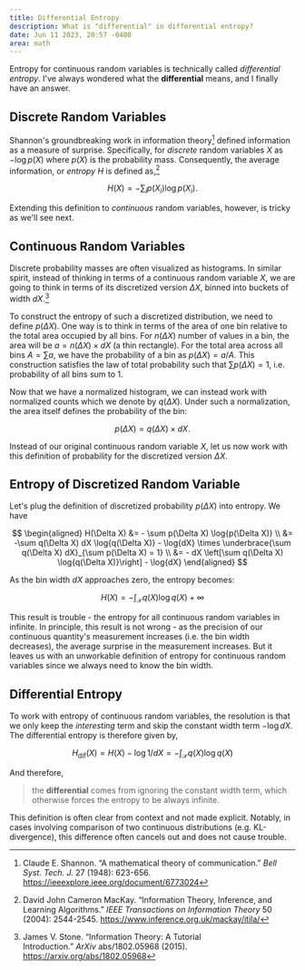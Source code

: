 ```yaml
---
title: Differential Entropy
description: What is "differential" in differential entropy?
date: Jun 11 2023, 20:57 -0400
area: math
---
```


Entropy for continuous random variables is technically called _differential entropy_. I've always wondered what the **differential** means, and I finally have an answer.

## Discrete Random Variables

Shannon's groundbreaking work in information theory[^shannon] defined information as a measure of surprise. Specifically, for _discrete_ random variables $X$ as $-\log{p(X)}$ where $p(X)$ is the probability mass. Consequently, the average information, or _entropy_ $H$ is defined as,[^mackay]

$$
H(X) = -\sum_{i} p(X_i)\log{p(X_i)}.
$$

Extending this definition to _continuous_ random variables, however, is tricky as we'll see next.

[^shannon]: Claude E. Shannon. “A mathematical theory of communication.” *Bell Syst. Tech. J.* 27 (1948): 623-656. https://ieeexplore.ieee.org/document/6773024

[^stone]: James V. Stone. “Information Theory: A Tutorial Introduction.” *ArXiv* abs/1802.05968 (2015). https://arxiv.org/abs/1802.05968

[^mackay]: David John Cameron MacKay. “Information Theory, Inference, and Learning Algorithms.” *IEEE Transactions on Information Theory* 50 (2004): 2544-2545. https://www.inference.org.uk/mackay/itila/

## Continuous Random Variables

Discrete probability masses are often visualized as histograms. In similar spirit, instead of thinking in terms of a continuous random variable $X$, we are going to think in terms of its discretized version $\Delta X$, binned into buckets of width $dX$.[^stone]

To construct the entropy of such a discretized distribution, we need to define $p(\Delta X)$. One way is to think in terms of the area of one bin relative to the total area occupied by all bins. For $n(\Delta X)$ number of values in a bin, the area will be $a = n(\Delta X) \times dX$ (a thin rectangle). For the total area across all bins $A = \sum a$, we have the probability of a bin as $p(\Delta X) = a/A$. This construction satisfies the law of total probability such that $\sum p(\Delta X) = 1$, i.e. probability of all bins sum to $1$.

Now that we have a normalized histogram, we can instead work with normalized counts which we denote by $q(\Delta X)$. Under such a normalization, the area itself defines the probability of the bin:

$$
p(\Delta X) = q(\Delta X) \times dX.
$$

Instead of our original continuous random variable $X$, let us now work with this definition of probability for the discretized version $\Delta X$.

## Entropy of Discretized Random Variable

Let's plug the definition of discretized probability $p(\Delta X)$ into entropy. We have

$$
\begin{aligned}
H(\Delta X) &= - \sum p(\Delta X) \log{p(\Delta X)} \\
&= -\sum q(\Delta X) dX \log{q(\Delta X)} - \log{dX} \times \underbrace{\sum q(\Delta X) dX}_{\sum p(\Delta X) = 1} \\
&= - dX \left[\sum q(\Delta X) \log{q(\Delta X)}\right] - \log{dX}
\end{aligned}
$$

As the bin width $dX$ approaches zero, the entropy becomes:

$$
H(X) = -\int_{\mathcal{X}} q(X)\log{q(X)} + \infty
$$

This result is trouble - the entropy for all continuous random variables in infinite. In principle, this result is not wrong - as the precision of our continuous quantity's measurement increases (i.e. the bin width decreases), the average surprise in the measurement increases. But it leaves us with an unworkable definition of entropy for continuous random variables since we always need to know the bin width.

## Differential Entropy

To work with entropy of continuous random variables, the resolution is that we only keep the _interesting_ term and skip the constant width term $-\log{dX}$. The differential entropy is therefore given by,

$$
H_{\mathrm{dif}}(X) = H(X) - \log{1/dX} = -\int_{\mathcal{X}} q(X)\log{q(X)}
$$

And therefore,

> the **differential** comes from ignoring the constant width term, which otherwise forces the entropy to be always infinite.

This definition is often clear from context and not made explicit. Notably, in cases involving comparison of two continuous distributions (e.g. KL-divergence), this difference often cancels out and does not cause trouble.
